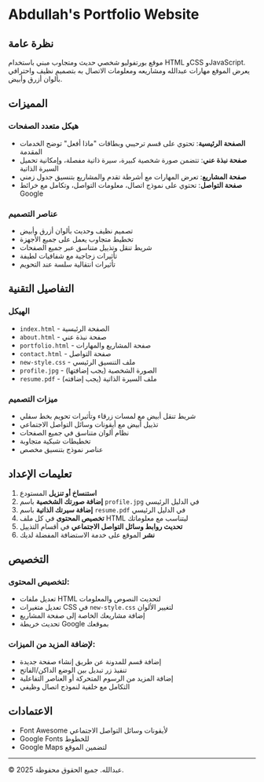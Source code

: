 # Abdullah's Portfolio Website

## نظرة عامة
موقع بورتفوليو شخصي حديث ومتجاوب مبني باستخدام HTML وCSS وJavaScript. يعرض الموقع مهارات عبدالله ومشاريعه ومعلومات الاتصال به بتصميم نظيف واحترافي بألوان أزرق وأبيض.

## المميزات

### هيكل متعدد الصفحات
- **الصفحة الرئيسية**: تحتوي على قسم ترحيبي وبطاقات "ماذا أفعل" توضح الخدمات المقدمة
- **صفحة نبذة عني**: تتضمن صورة شخصية كبيرة، سيرة ذاتية مفصلة، وإمكانية تحميل السيرة الذاتية
- **صفحة المشاريع**: تعرض المهارات مع أشرطة تقدم والمشاريع بتنسيق جدول زمني
- **صفحة التواصل**: تحتوي على نموذج اتصال، معلومات التواصل، وتكامل مع خرائط Google

### عناصر التصميم
- تصميم نظيف وحديث بألوان أزرق وأبيض
- تخطيط متجاوب يعمل على جميع الأجهزة
- شريط تنقل وتذييل متناسق عبر جميع الصفحات
- تأثيرات زجاجية مع شفافيات لطيفة
- تأثيرات انتقالية سلسة عند التحويم

## التفاصيل التقنية

### الهيكل
- `index.html` - الصفحة الرئيسية
- `about.html` - صفحة نبذة عني
- `portfolio.html` - صفحة المشاريع والمهارات
- `contact.html` - صفحة التواصل
- `new-style.css` - ملف التنسيق الرئيسي
- `profile.jpg` - الصورة الشخصية (يجب إضافتها)
- `resume.pdf` - ملف السيرة الذاتية (يجب إضافته)

### ميزات التصميم
- شريط تنقل أبيض مع لمسات زرقاء وتأثيرات تحويم بخط سفلي
- تذييل أبيض مع أيقونات وسائل التواصل الاجتماعي
- نظام ألوان متناسق في جميع الصفحات
- تخطيطات شبكية متجاوبة
- عناصر نموذج بتنسيق مخصص

## تعليمات الإعداد

1. **استنساخ أو تنزيل** المستودع
2. **إضافة صورتك الشخصية** باسم `profile.jpg` في الدليل الرئيسي
3. **إضافة سيرتك الذاتية** باسم `resume.pdf` في الدليل الرئيسي
4. **تخصيص المحتوى** في كل ملف HTML ليتناسب مع معلوماتك
5. **تحديث روابط وسائل التواصل الاجتماعي** في أقسام التذييل
6. **نشر** الموقع على خدمة الاستضافة المفضلة لديك

## التخصيص

### لتخصيص المحتوى:
- تعديل ملفات HTML لتحديث النصوص والمعلومات
- تعديل متغيرات CSS في `new-style.css` لتغيير الألوان
- إضافة مشاريعك الخاصة إلى صفحة المشاريع
- تحديث خريطة Google بموقعك

### لإضافة المزيد من الميزات:
- إضافة قسم للمدونة عن طريق إنشاء صفحة جديدة
- تنفيذ زر تبديل بين الوضع الداكن/الفاتح
- إضافة المزيد من الرسوم المتحركة أو العناصر التفاعلية
- التكامل مع خلفية لنموذج اتصال وظيفي

## الاعتمادات
- Font Awesome لأيقونات وسائل التواصل الاجتماعي
- Google Fonts للخطوط
- Google Maps لتضمين الموقع

---

© 2025 عبدالله. جميع الحقوق محفوظة.
